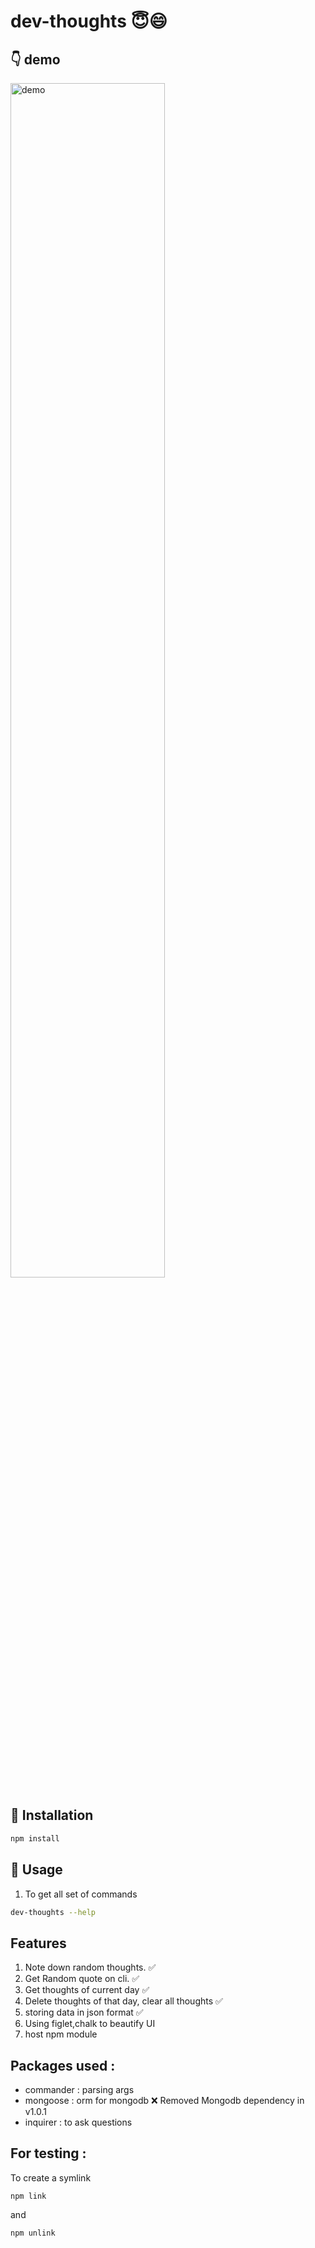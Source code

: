 # dev-thoughts 😇:smile:

## :point_down: demo
<img width="70%" alt="demo" src="https://user-images.githubusercontent.com/31470393/200264301-15ec7ac4-08a7-48e6-ab71-664a7830f625.png">


## :floppy_disk: Installation
``` bash
npm install
```

## :electric_plug: Usage 
1.  To get all set of commands
``` bash
dev-thoughts --help
```

## Features

1. Note down random thoughts. ✅
2. Get Random quote on cli. ✅
3. Get thoughts of current day ✅
4. Delete thoughts of that day, clear all thoughts ✅
5. storing data in json format ✅
6. Using figlet,chalk to beautify UI
6. host npm module 

## Packages used :
- commander : parsing args
- mongoose : orm for mongodb ❌ Removed Mongodb dependency in v1.0.1
- inquirer : to ask questions


## For testing :
To create a symlink
```
npm link
```
and 
``` 
npm unlink
```
